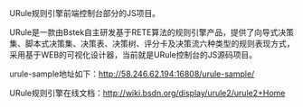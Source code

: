 URule规则引擎前端控制台部分的JS项目。

URule是一款由Bstek自主研发基于RETE算法的规则引擎产品，提供了向导式决策集、脚本式决策集、决策表、决策树、评分卡及决策流六种类型的规则表现方式，采用基于WEB的可视化设计器，当前就是URule控制台的JS源码项目。


urule-sample地址如下：http://58.246.62.194:16808/urule-sample/

URule规则引擎在线文档：http://wiki.bsdn.org/display/urule2/urule2+Home
